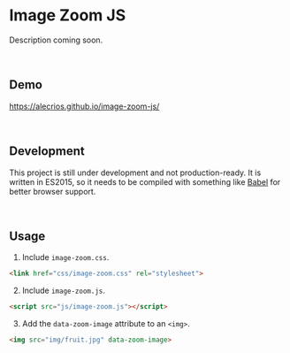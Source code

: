 # Image Zoom JS

Description coming soon.

&nbsp;

## Demo

https://alecrios.github.io/image-zoom-js/

&nbsp;

## Development

This project is still under development and not production-ready. It is written in ES2015, so it needs to be compiled with something like [Babel](https://babeljs.io/) for better browser support.

&nbsp;

## Usage

1. Include `image-zoom.css`.
``` html
<link href="css/image-zoom.css" rel="stylesheet">
```

2. Include `image-zoom.js`.
``` html
<script src="js/image-zoom.js"></script>
```

3. Add the `data-zoom-image` attribute to an `<img>`.
``` html
<img src="img/fruit.jpg" data-zoom-image>
```

